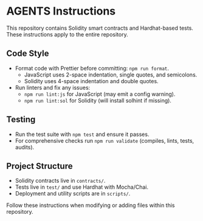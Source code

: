 # AGENTS Instructions

This repository contains Solidity smart contracts and Hardhat-based tests.
These instructions apply to the entire repository.

## Code Style
- Format code with Prettier before committing: `npm run format`.
  - JavaScript uses 2-space indentation, single quotes, and semicolons.
  - Solidity uses 4-space indentation and double quotes.
- Run linters and fix any issues:
  - `npm run lint:js` for JavaScript (may emit a config warning).
  - `npm run lint:sol` for Solidity (will install solhint if missing).

## Testing
- Run the test suite with `npm test` and ensure it passes.
- For comprehensive checks run `npm run validate` (compiles, lints, tests, audits).

## Project Structure
- Solidity contracts live in `contracts/`.
- Tests live in `test/` and use Hardhat with Mocha/Chai.
- Deployment and utility scripts are in `scripts/`.

Follow these instructions when modifying or adding files within this repository.
